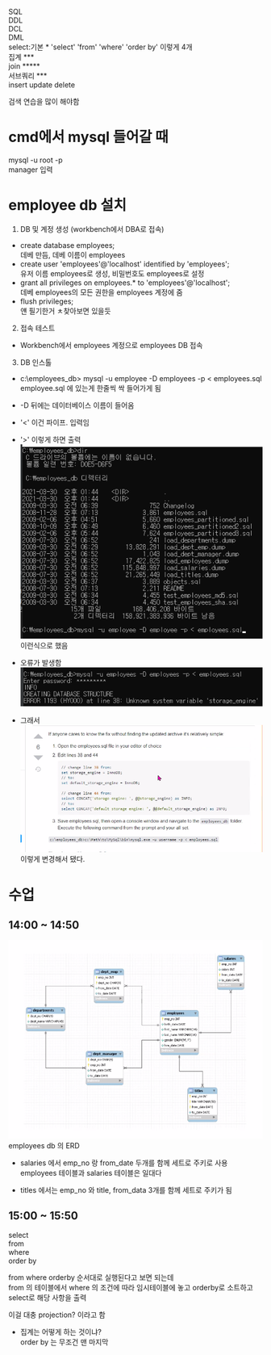 SQL <br>
 DDL <br>
 DCL <br> 
 DML <br> 
    select:기본 * 'select' 'from' 'where' 'order by' 이렇게 4개 <br>
           집계 *** <br>
           join ***** <br>
           서브쿼리 *** <br>
    insert
    update
    delete

검색 연습을 많이 해야함

# cmd에서 mysql 들어갈 때
mysql -u root -p <br>
manager 입력

# employee db 설치

1. DB 및 계정 생성 (workbench에서 DBA로 접속)
- create database employees; <br>
   데베 만듬, 데베 이름이 employees
- create user 'employees'@'localhost' identified by 'employees'; <br>
   유저 이름 employees로 생성, 비밀번호도 employees로 설정
- grant all privileges on employees.* to 'employees'@'localhost'; <br>
   데베 employees의 모든 권한을 employees 계정에 줌
- flush privileges; <br>
   얜 필기한거 ㅊ찾아보면 있을듯
   
2. 접속 테스트
- Workbench에서 employees 계정으로 employees DB 접속

3. DB 인스톨

- c:\employees_db> mysql -u employee -D employees -p < employees.sql <br>
employee.sql 에 있는게 한줄씩 싹 들어가게 됨 <br>
- -D 뒤에는 데이터베이스 이름이 들어옴 <br>
- '<' 이건 파이프. 입력임 <br>
- '>' 이렇게 하면 출력 <br>
![img.png](img.png) <br>
이런식으로 했음

- 오류가 발생함 
![img_1.png](img_1.png) <br>
  
- 그래서 
![img_2.png](img_2.png) <br>
  이렇게 변경해서 됐다.
  
# 수업 

## 14:00 ~ 14:50
![img_3.png](img_3.png)
employees db 의 ERD

- salaries 에서 emp_no 랑 from_date 두개를 함께 세트로 주키로 사용 <br>
employees 테이블과 salaries 테이블은 일대다

- titles 에서는 emp_no 와 title, from_data 3개를 함께 세트로 주키가 됨 <br>

## 15:00 ~ 15:50

select <br>
from <br>
where <br>
order by <br>

from where orderby 순서대로 실행된다고 보면 되는데 <br>
from 의 테이블에서 where 의 조건에 따라 임시테이블에 놓고 orderby로 소트하고
select로 해당 사항을 출력

이걸 대충 projection? 이라고 함

- 집계는 어떻게 하는 것이냐? <br>
order by 는 무조건 맨 마지막 <br>
  